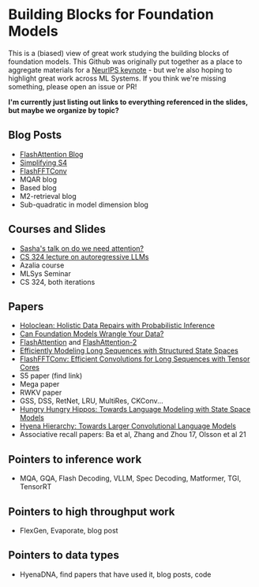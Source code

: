 # Building Blocks for Foundation Models

This is a (biased) view of great work studying the building blocks of foundation models.
This Github was originally put together as a place to aggregate materials for a [NeurIPS keynote](https://neurips.cc/virtual/2023/invited-talk/73990) - but we're also hoping to highlight great work across ML Systems.
If you think we're missing something, please open an issue or PR!

**I'm currently just listing out links to everything referenced in the slides, but maybe we organize by topic?**

## Blog Posts
* [FlashAttention Blog](https://crfm.stanford.edu/2023/01/13/flashattention.html)
* [Simplifying S4](https://hazyresearch.stanford.edu/blog/2022-06-11-simplifying-s4​)
* [FlashFFTConv](https://hazyresearch.stanford.edu/blog/2023-11-13-flashfftconv)
* MQAR blog
* Based blog
* M2-retrieval blog
* Sub-quadratic in model dimension blog

## Courses and Slides
* [Sasha's talk on do we need attention?](https://github.com/srush/do-we-need-attention/blob/main/DoWeNeedAttention.pdf)
* [CS 324 lecture on autoregressive LLMs](https://stanford-cs324.github.io/winter2022/lectures/introduction/)
* Azalia course
* MLSys Seminar
* CS 324, both iterations

## Papers
* [Holoclean: Holistic Data Repairs with Probabilistic Inference](https://arxiv.org/abs/1702.00820)
* [Can Foundation Models Wrangle Your Data?](https://arxiv.org/abs/2205.09911)
* [FlashAttention](https://arxiv.org/abs/2205.14135) and [FlashAttention-2](https://arxiv.org/abs/2307.08691)
* [Efficiently Modeling Long Sequences with Structured State Spaces](https://arxiv.org/abs/2111.00396)
* [FlashFFTConv: Efficient Convolutions for Long Sequences with Tensor Cores](https://arxiv.org/abs/2311.05908)
* S5 paper (find link)
* Mega paper
* RWKV paper
* GSS, DSS, RetNet, LRU, MultiRes, CKConv...
* [Hungry Hungry Hippos: Towards Language Modeling with State Space Models](https://arxiv.org/abs/2212.14052)
* [Hyena Hierarchy: Towards Larger Convolutional Language Models](https://arxiv.org/abs/2302.10866)
* Associative recall papers: Ba et al, Zhang and Zhou 17, Olsson et al 21

## Pointers to inference work
* MQA, GQA, Flash Decoding, VLLM, Spec Decoding, Matformer, TGI, TensorRT

## Pointers to high throughput work
* FlexGen, Evaporate, blog post

## Pointers to data types
* HyenaDNA, find papers that have used it, blog posts, code